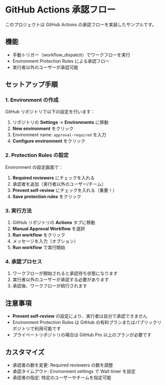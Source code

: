 # GitHub Actions 承認フロー

このプロジェクトは GitHub Actions の承認フローを実装したサンプルです。

## 機能

- 手動トリガー（workflow_dispatch）でワークフローを実行
- Environment Protection Rules による承認フロー
- 実行者以外のユーザーが承認可能

## セットアップ手順

### 1. Environment の作成

GitHub リポジトリで以下の設定を行います：

1. リポジトリの **Settings** → **Environments** に移動
2. **New environment** をクリック
3. Environment name: `approval-required` を入力
4. **Configure environment** をクリック

### 2. Protection Rules の設定

Environment の設定画面で：

1. **Required reviewers** にチェックを入れる
2. 承認者を追加（実行者以外のユーザー/チーム）
3. **Prevent self-review** にチェックを入れる（重要！）
4. **Save protection rules** をクリック

### 3. 実行方法

1. GitHub リポジトリの **Actions** タブに移動
2. **Manual Approval Workflow** を選択
3. **Run workflow** をクリック
4. メッセージを入力（オプション）
5. **Run workflow** で実行開始

### 4. 承認プロセス

1. ワークフローが開始されると承認待ち状態になります
2. 実行者以外のユーザーが承認する必要があります
3. 承認後、ワークフローが続行されます

## 注意事項

- **Prevent self-review** の設定により、実行者は自分で承認できません
- Environment Protection Rules は GitHub の有料プランまたはパブリックリポジトリで利用可能です
- プライベートリポジトリの場合は GitHub Pro 以上のプランが必要です

## カスタマイズ

- 承認者の数を変更: Required reviewers の数を調整
- 承認タイムアウト: Environment settings で Wait timer を設定
- 承認者の指定: 特定のユーザーやチームを指定可能